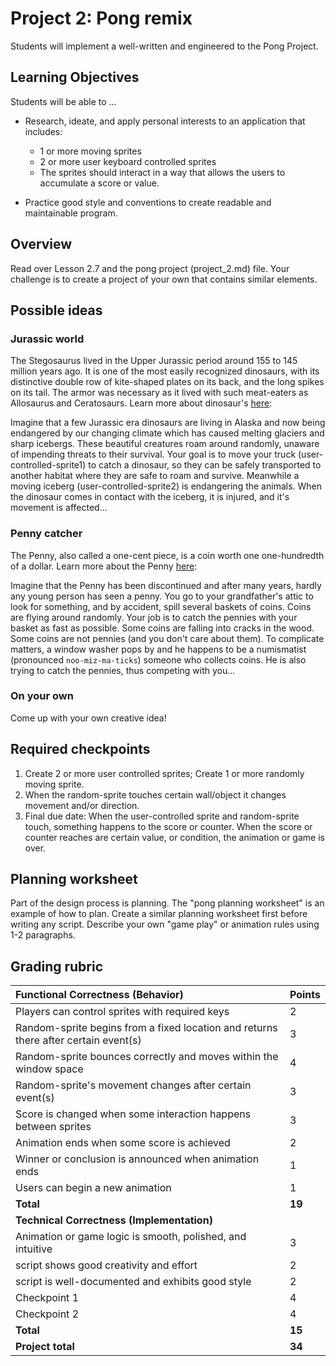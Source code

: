 # Project 2: Pong remix

Students will implement a well-written and engineered to the Pong Project.

## Learning Objectives

Students will be able to ...

* Research, ideate, and apply personal interests to an application that includes:
  * 1 or more moving sprites
  * 2 or more user keyboard controlled sprites
  * The sprites should interact in a way that allows the users to accumulate a score or value.

* Practice good style and conventions to create readable and maintainable program.

## Overview

Read over Lesson 2.7 and the pong project (project_2.md) file.
Your challenge is to create a project of your own that contains similar elements.

## Possible ideas

### Jurassic world

The Stegosaurus lived in the Upper Jurassic period around 155 to 145 million years ago. It is one of the most easily recognized dinosaurs, with its distinctive double row of kite-shaped plates on its back, and the long spikes on its tail. The armor was necessary as it lived with such meat-eaters as Allosaurus and Ceratosaurs. Learn more about dinosaur's [here](https://en.wikipedia.org/wiki/Category:Late_Jurassic_dinosaurs_of_North_America):

Imagine that a few Jurassic era dinosaurs are living in Alaska and now being endangered by our changing climate which has caused melting glaciers and sharp icebergs.  These beautiful creatures roam around randomly, unaware of impending threats to their survival.   Your goal is to move your truck (user-controlled-sprite1) to catch a dinosaur, so they can be safely transported to another habitat where they are safe to roam and survive.  Meanwhile a moving iceberg (user-controlled-sprite2) is endangering the animals.  When the dinosaur comes in contact with the iceberg, it is injured, and it's movement is affected...

### Penny catcher

The Penny, also called a one-cent piece, is a coin worth one one-hundredth of a dollar.  Learn more about the Penny [here](https://en.wikipedia.org/wiki/Penny_(United_States_coin)):  

Imagine that the Penny has been discontinued and after many years, hardly any young person has seen a penny.  You go to your grandfather's attic to look for something, and by accident, spill several baskets of coins.  Coins are flying around randomly.  Your job is to catch the pennies with your basket as fast as possible.  Some coins are falling into cracks in the wood.  Some coins are not pennies (and you don't care about them).  To complicate matters, a window washer pops by and he happens to be a numismatist (pronounced `noo-miz-ma-ticks`) someone who collects coins.  He is also trying to catch the pennies, thus competing with you...

### On your own

Come up with your own creative idea!  

## Required checkpoints

1. Create 2 or more user controlled sprites; Create 1 or more randomly moving sprite.
2. When the random-sprite touches certain wall/object it changes movement and/or direction.
3. Final due date: When the user-controlled sprite and random-sprite touch, something happens to the score or counter.   When the score or counter reaches are certain value, or condition, the animation or game is over.  

## Planning worksheet

Part of the design process is planning.  The "pong planning worksheet" is an example of how to plan.  Create a similar planning worksheet first before writing any script.   Describe your own "game play" or animation rules using 1-2 paragraphs.

## Grading rubric

| **Functional Correctness (Behavior)**                            | Points    |
| :-------------------------------------------------------- | :--------- |
| Players can control sprites with required keys                                       | 2  |
| Random-sprite begins from a fixed location and returns there after certain event(s)  | 3  |
| Random-sprite bounces correctly and moves within the window space                    | 4   |
| Random-sprite's movement changes after certain event(s)                              | 3   |
| Score is changed when some interaction happens between sprites                       | 3   |
| Animation ends when some score is achieved                                           | 2   |
| Winner or conclusion is announced when animation ends                                | 1    |
| Users can begin a new animation                                                      | 1    |
| **Total**                                                                                | **19**  |
| **Technical Correctness (Implementation)**                                               |           |
| Animation or game logic is smooth, polished, and intuitive                           | 3   |
| script shows good creativity and effort                                             | 2   |
| script is well-documented and exhibits good style                                   | 2   |
| Checkpoint 1                                                                         | 4   |
| Checkpoint 2                                                                         | 4   |
| **Total**                                                                                | **15**  |
| **Project total**                                                                    | **34**  |
